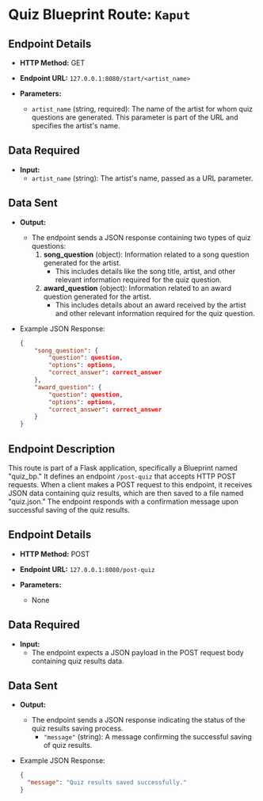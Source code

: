 # Quiz Blueprint Route: `Kaput`

## Endpoint Details

- **HTTP Method:** GET

- **Endpoint URL:** `127.0.0.1:8080/start/<artist_name>`

- **Parameters:**
  - `artist_name` (string, required): The name of the artist for whom quiz questions are generated. This parameter is part of the URL and specifies the artist's name.

## Data Required

- **Input:**
  - `artist_name` (string): The artist's name, passed as a URL parameter.

## Data Sent

- **Output:**

  - The endpoint sends a JSON response containing two types of quiz questions:
    1. **song_question** (object): Information related to a song question generated for the artist.
       - This includes details like the song title, artist, and other relevant information required for the quiz question.
    2. **award_question** (object): Information related to an award question generated for the artist.
       - This includes details about an award received by the artist and other relevant information required for the quiz question.

- Example JSON Response:
  ```json
  {
      "song_question": {
          "question": question,
          "options": options,
          "correct_answer": correct_answer
      },
      "award_question": {
          "question": question,
          "options": options,
          "correct_answer": correct_answer
      }
  }
  ```

## Endpoint Description

This route is part of a Flask application, specifically a Blueprint named "quiz_bp." It defines an endpoint `/post-quiz` that accepts HTTP POST requests. When a client makes a POST request to this endpoint, it receives JSON data containing quiz results, which are then saved to a file named "quiz.json." The endpoint responds with a confirmation message upon successful saving of the quiz results.

## Endpoint Details

- **HTTP Method:** POST

- **Endpoint URL:** `127.0.0.1:8080/post-quiz`

- **Parameters:**
  - None

## Data Required

- **Input:**
  - The endpoint expects a JSON payload in the POST request body containing quiz results data.

## Data Sent

- **Output:**

  - The endpoint sends a JSON response indicating the status of the quiz results saving process.
    - `"message"` (string): A message confirming the successful saving of quiz results.

- Example JSON Response:
  ```json
  {
    "message": "Quiz results saved successfully."
  }
  ```
